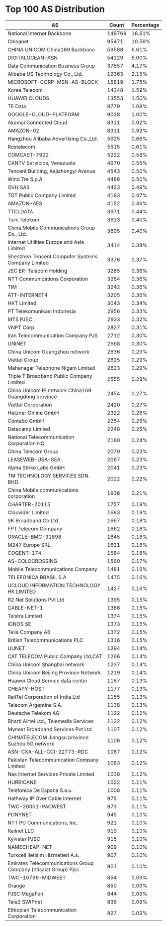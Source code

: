# Top 100 AS Distribution
| AS | Count | Percentage |
|----|----|----|
| National Internet Backbone | 149769 | 16.61% |
| Chinanet | 95471 | 10.59% |
| CHINA UNICOM China169 Backbone | 59588 | 6.61% |
| DIGITALOCEAN-ASN | 54129 | 6.00% |
| Data Communication Business Group | 37557 | 4.17% |
| Alibaba US Technology Co., Ltd. | 19363 | 2.15% |
| MICROSOFT-CORP-MSN-AS-BLOCK | 15819 | 1.75% |
| Korea Telecom | 14348 | 1.59% |
| HUAWEI CLOUDS | 13553 | 1.50% |
| TE Data | 9779 | 1.08% |
| GOOGLE-CLOUD-PLATFORM | 9028 | 1.00% |
| Akamai Connected Cloud | 8311 | 0.92% |
| AMAZON-02 | 8311 | 0.92% |
| Hangzhou Alibaba Advertising Co.,Ltd. | 5925 | 0.66% |
| Rostelecom | 5515 | 0.61% |
| COMCAST-7922 | 5222 | 0.58% |
| CANTV Servicios, Venezuela | 4970 | 0.55% |
| Tencent Building, Kejizhongyi Avenue | 4543 | 0.50% |
| Wind Tre S.p.A. | 4486 | 0.50% |
| OVH SAS | 4423 | 0.49% |
| TOT Public Company Limited | 4193 | 0.47% |
| AMAZON-AES | 4152 | 0.46% |
| TTCLDATA | 3971 | 0.44% |
| Turk Telekom | 3613 | 0.40% |
| China Mobile Communications Group Co., Ltd. | 3605 | 0.40% |
| Internet Utilities Europe and Asia Limited | 3414 | 0.38% |
| Shenzhen Tencent Computer Systems Company Limited | 3376 | 0.37% |
| JSC ER-Telecom Holding | 3265 | 0.36% |
| NTT Communications Corporation | 3264 | 0.36% |
| TIM | 3242 | 0.36% |
| ATT-INTERNET4 | 3205 | 0.36% |
| HKT Limited | 3043 | 0.34% |
| PT Telekomunikasi Indonesia | 2956 | 0.33% |
| MTS PJSC | 2923 | 0.32% |
| VNPT Corp | 2827 | 0.31% |
| Iran Telecommunication Company PJS | 2712 | 0.30% |
| UNINET | 2668 | 0.30% |
| China Unicom Guangzhou network | 2636 | 0.29% |
| Viettel Group | 2625 | 0.29% |
| Mahanagar Telephone Nigam Limited | 2623 | 0.29% |
| Triple T Broadband Public Company Limited | 2555 | 0.28% |
| China Unicom IP network China169 Guangdong province | 2454 | 0.27% |
| Viettel Corporation | 2420 | 0.27% |
| Hetzner Online GmbH | 2322 | 0.26% |
| Contabo GmbH | 2254 | 0.25% |
| Datacamp Limited | 2248 | 0.25% |
| National Telecommunication Corporation HQ | 2180 | 0.24% |
| China Telecom Group | 2079 | 0.23% |
| LEASEWEB-USA-SEA | 2067 | 0.23% |
| Alpha Strike Labs GmbH | 2041 | 0.23% |
| TM TECHNOLOGY SERVICES SDN. BHD. | 2022 | 0.22% |
| China Mobile communications corporation | 1936 | 0.21% |
| CHARTER-20115 | 1757 | 0.19% |
| Clouvider Limited | 1683 | 0.19% |
| SK Broadband Co Ltd | 1667 | 0.18% |
| FPT Telecom Company | 1662 | 0.18% |
| ORACLE-BMC-31898 | 1645 | 0.18% |
| M247 Europe SRL | 1621 | 0.18% |
| COGENT-174 | 1584 | 0.18% |
| AS-COLOCROSSING | 1560 | 0.17% |
| Mobile Telecommunications Company | 1481 | 0.16% |
| TELEFONICA BRASIL S.A | 1475 | 0.16% |
| UCLOUD INFORMATION TECHNOLOGY HK LIMITED | 1427 | 0.16% |
| R2 Net Solutions Pvt Ltd | 1395 | 0.15% |
| CABLE-NET-1 | 1386 | 0.15% |
| Telstra Limited | 1374 | 0.15% |
| IONOS SE | 1373 | 0.15% |
| Telia Company AB | 1372 | 0.15% |
| British Telecommunications PLC | 1316 | 0.15% |
| UUNET | 1294 | 0.14% |
| CAT TELECOM Public Company Ltd,CAT | 1266 | 0.14% |
| China Unicom Shanghai network | 1237 | 0.14% |
| China Unicom Beijing Province Network | 1219 | 0.14% |
| Huawei Cloud Service data center | 1187 | 0.13% |
| CHEAPY-HOST | 1177 | 0.13% |
| RailTel Corporation of India Ltd | 1155 | 0.13% |
| Telecom Argentina S.A. | 1138 | 0.13% |
| Deutsche Telekom AG | 1122 | 0.12% |
| Bharti Airtel Ltd., Telemedia Services | 1122 | 0.12% |
| Mynext Broadband Services Pvt Ltd | 1107 | 0.12% |
| CHINATELECOM Jiangsu province Suzhou 5G network | 1106 | 0.12% |
| ASN-CXA-ALL-CCI-22773-RDC | 1087 | 0.12% |
| Pakistan Telecommunication Company Limited | 1083 | 0.12% |
| Nas Internet Services Private Limited | 1038 | 0.12% |
| HURRICANE | 1022 | 0.11% |
| Telefonica De Espana S.a.u. | 1008 | 0.11% |
| Hathway IP Over Cable Internet | 975 | 0.11% |
| TWC-20001-PACWEST | 973 | 0.11% |
| PONYNET | 945 | 0.10% |
| NTT PC Communications, Inc. | 921 | 0.10% |
| Railnet LLC | 919 | 0.10% |
| Kyivstar PJSC | 915 | 0.10% |
| NAMECHEAP-NET | 909 | 0.10% |
| Turkcell Iletisim Hizmetleri A.s. | 907 | 0.10% |
| Emirates Telecommunications Group Company (etisalat Group) Pjsc | 901 | 0.10% |
| TWC-10796-MIDWEST | 854 | 0.09% |
| Orange | 850 | 0.09% |
| PJSC MegaFon | 844 | 0.09% |
| Tele2 SWIPnet | 836 | 0.09% |
| Ethiopian Telecommunication Corporation | 827 | 0.09% |
